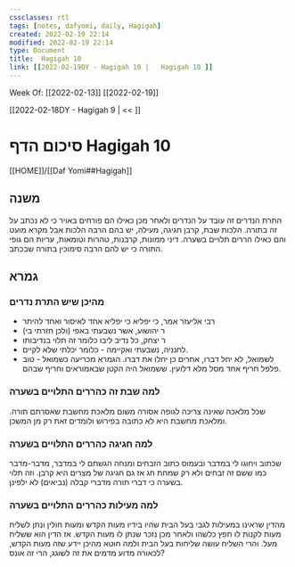 ```yaml
---
cssclasses: rtl
tags: [notes, dafyomi, daily, Hagigah] 
created: 2022-02-19 22:14
modified: 2022-02-19 22:14
type: Document
title:  Hagigah 10
link: [[2022-02-19DY - Hagigah 10 |   Hagigah 10 ]]
---
```

Week Of: [[2022-02-13]]
[[2022-02-19]]

[[2022-02-18DY - Hagigah 9 | << ]] 

# סיכום הדף  Hagigah 10

[[HOME]]/[[Daf Yomi##Hagigah]]

## משנה
התרת הנדרים זה עובד על הנדרים ולאחר מכן כאילו הם פורחים באויר כי לא נכתב על זה בתורה.
הלכות שבת, קרבן חגיגה, מעילה, יש בהם הרבה הלכות אבל מקרא מועט והם כאילו הררים תלויים בשערה.
דיני ממונות, קרבנות, טהרות וטומאות, עריות הם גופי התורה כי יש להם הרבה סימוכין בתורה שבכתב.
## גמרא
### מהיכן שיש התרת נדרים
- רבי אליעזר אמר, כי יפליא כי יפליא אחד לאיסור ואחד להיתר
- ר יהושוע, אשר נשבעתי באפי (ולכן חזרתי בי)
- ר יצחק, כל נדיב ליבו כלומר זה תלוי בנדיבותו
- לחנניה, נשבעתי ואקיימה - כלומר יכלתי שלא לקיים.
- לשמואל, לא יחל דברו, אחרים כן יחלו את דברו.
הגמרא מכריעה כשמואל - טוב פלפל חריף אחד מסל מלא דלועין. ששמואל היה הקטן שבאמוראים וחריף שבהם.
### למה שבת זה כהררים התלויים בשערה
שכל מלאכה שאינה צריכה לגופה אסורה משום מלאכת מחשבת שאסרתם תורה.
ומלאכת מחשבת היא לא כתובה בפירוש ולומדים זאת רק מן המשכן.
### למה חגיגה כהררים התלויים בשערה
שכתוב ויחוגו לי במדבר ובעמוס כתוב הזבחים ומנחה הגשתם לי במדבר, מדבר-מדבר כמו ששם זה זבחים ולא רק שמחת חג אז גם חגיגה של מצרים היא קרבן.
וזה תלוי בשערה כי דברי תורה מדברי קבלה (נביאים) לא ילפינן.
### למה מעילות כהררים התלויים בשערה
מהדין שראינו במעילות לגבי בעל הבית שהיו בידיו מעות הקדש ומעות חולין ונתן לשליח מעות לקנות לו חפץ כלשהו ולאחר מכן נזכר שנתן לו מעות הקדש. אז הדין הוא ששליח מעל. והרי השליח עושה שליחות בעל הבית ולמה חוטא מהיכן יידע שזה מעות הקדש, לכאורה מדוע מדמים את זה לשוגג, הרי זה אונס? 
